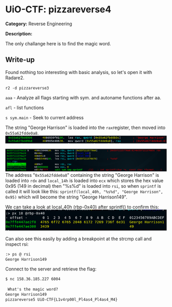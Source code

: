 # UiO-CTF: pizzareverse4

**Category:** Reverse Engineering

**Description:**

The only challange here is to find the magic word.

## Write-up

Found nothing too interesting with basic analysis, so let's open it with Radare2.

`r2 -d pizzareverse3`


`aaa` - Analyze all flags starting with sym. and autoname functions after aa.

`afl` - list functions

`s sym.main` - Seek to current address

The string "George Harrison" is loaded into the `rax`register, then moved into `0x55a62fdde0a8`.
![](/uio/images/img3.png)

![](/uio/images/img4.png)
The address "`0x55a62fdde0a8`" containing the string "George Harrison" is loaded into `rdx` and `local_14h` is loaded into `ecx` which stores the hex value 0x95 (149 in decimal) then "%s%d" is loaded into `rsi`, so when `sprintf` is called it will look like this: `sprintf(local_40h, "%s%d", "George Harrison", 0x95)` which will become the string "George Harrison149".

We can take a look at local_40h (rbp-0x40) after sprintf() to confirm this:
![](/uio/images/img5.png)

Can also see this easily by adding a breakpoint at the strcmp call and inspect rsi:
```
:> ps @ rsi
George Harrison149
```

Connect to the server and retrieve the flag:
```
$ nc 158.36.185.227 6004

 What's the magic word?
George Harrison149
pizzareverse5 UiO-CTF{L1v4rp00l_Pl4as4_Pl4as4_M4}
```